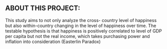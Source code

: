 ## ABOUT THIS PROJECT:

This study aims to not only analyze the cross- country level of happiness but also within-country changing in the level of happiness over time. The testable hypothesis is that happiness is positively correlated to level of GDP per capita but not the real income, which takes purchasing power and inflation into consideration (Easterlin Paradox)
